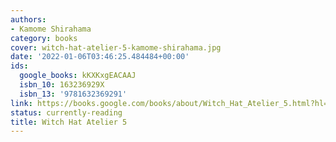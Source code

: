 ```yaml
---
authors:
- Kamome Shirahama
category: books
cover: witch-hat-atelier-5-kamome-shirahama.jpg
date: '2022-01-06T03:46:25.484484+00:00'
ids:
  google_books: kKXKxgEACAAJ
  isbn_10: 163236929X
  isbn_13: '9781632369291'
link: https://books.google.com/books/about/Witch_Hat_Atelier_5.html?hl=&id=kKXKxgEACAAJ
status: currently-reading
title: Witch Hat Atelier 5
---
```

